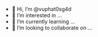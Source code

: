 - 👋 Hi, I’m @vuphat0sg4d
- 👀 I’m interested in ...
- 🌱 I’m currently learning ...
- 💞️ I’m looking to collaborate on ...


<!---
vuphat0sg4d/vuphat0sg4d is a ✨ special ✨ repository because its `README.md` (this file) appears on your GitHub profile.
You can click the Preview link to take a look at your changes.
--->
